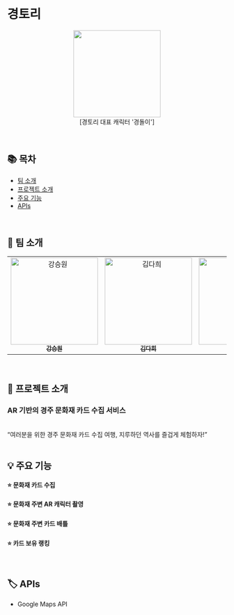 # 경토리
<p align="center"><img src="https://github.com/RIN-1011/RIN-1011/assets/60701386/eb630d32-2036-428c-8bae-05c3851d3674" width="200px">
<br/>
[경토리 대표 캐릭터 '경돌이'] 
</p>

<br/>

## 📚 목차

- [팀 소개](#-팀-소개)
- [프로젝트 소개](#-프로젝트-소개)
- [주요 기능](#-주요-기능)
- [APIs](#%EF%B8%8F-apis)
<br/>

## 💙 팀 소개

<table>
  <tbody>
    <tr>
      <td align="center"><a href="https://github.com/kangseungwon0529"><img src="https://github.com/RIN-1011/RIN-1011/assets/60701386/21c10723-2297-4b8b-a555-4039ce297281" width="200px;" alt="강승원"/><br /><sub><b>강승원</b></sub></a></td>
      <td align="center"><a href="https://github.com/KimDahui42"><img src="https://github.com/RIN-1011/RIN-1011/assets/60701386/08dd9fec-2023-4ea2-b166-b7337265f389" width="200px;" alt="김다희"/><br /><sub><b>김다희</b></sub></a></td>
      <td align="center"><a href="https://github.com/onyueo"><img src="https://github.com/RIN-1011/RIN-1011/assets/60701386/0412b68c-6fdc-449a-8232-b72e76fe56de" width="200px;" alt="김온유"/><br /><sub><b>김온유</b></sub></a></td>
      <td align="center"><a href="https://github.com/RIN-1011"><img src="https://github.com/RIN-1011/RIN-1011/assets/60701386/b3d76fee-80bc-43d7-8427-2472cb9ab084" width="200px;" alt="문혜린"/><br /><sub><b>문혜린</b></sub></a></td>
      <td align="center"><a href="https://github.com/thayoon"><img src="https://github.com/RIN-1011/RIN-1011/assets/60701386/0ce182c1-1019-4cf0-9ac6-cb3b4aa981b4" width="200px;" alt="탁하윤"/><br /><sub><b>탁하윤</b></sub></a></td>
     <tr/>
  </tbody>
</table>
<br/>

## 📝 프로젝트 소개

### AR 기반의 경주 문화재 카드 수집 서비스
<br/>
“여러분을 위한 경주 문화재 카드 수집 여행, 지루하던 역사를 즐겁게 체험하자!”
<br/>
<br/>

## 💡 주요 기능

#### ⭐ 문화재 카드 수집
#### ⭐ 문화재 주변 AR 캐릭터 촬영
#### ⭐ 문화재 주변 카드 배틀
#### ⭐ 카드 보유 랭킹
<br/>

## 🏷️ APIs
* Google Maps API
<br/>

